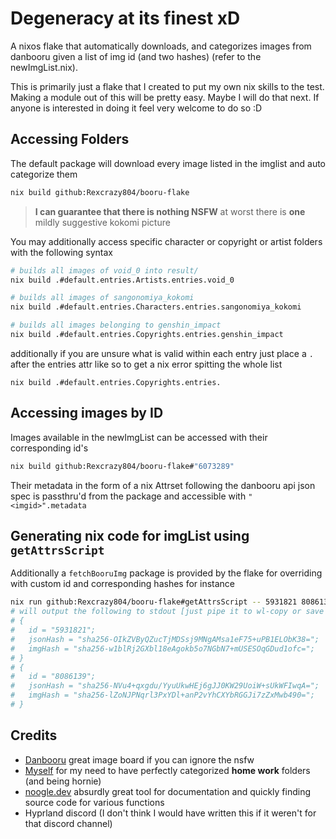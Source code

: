 # Degeneracy at its finest xD
A nixos flake that automatically downloads, and categorizes images from
danbooru given a list of img id (and two hashes) (refer to the newImgList.nix).

This is primarily just a flake that I created to put my own nix skills to the
test. Making a module out of this will be pretty easy. Maybe I will do that
next. If anyone is interested in doing it feel very welcome to do so :D

## Accessing Folders
The default package will download every image listed in the imglist and auto
categorize them 
```sh
nix build github:Rexcrazy804/booru-flake
```
> **I can guarantee that there is nothing NSFW**
at worst there is **one** mildly suggestive kokomi picture

You may additionally access specific character or copyright or artist folders
with the following syntax
```sh
# builds all images of void_0 into result/
nix build .#default.entries.Artists.entries.void_0

# builds all images of sangonomiya_kokomi
nix build .#default.entries.Characters.entries.sangonomiya_kokomi

# builds all images belonging to genshin_impact
nix build .#default.entries.Copyrights.entries.genshin_impact
```
additionally if you are unsure what is valid within each entry just place a `.` after the 
entries attr like so to get a nix error spitting the whole list
```
nix build .#default.entries.Copyrights.entries.
```

## Accessing images by ID
Images available in the newImgList can be accessed with their corresponding
id's
```sh
nix build github:Rexcrazy804/booru-flake#"6073289"
```

Their metadata in the form of a nix Attrset following the danbooru api json
spec is passthru'd from the package and accessible with `"<imgid>".metadata`

## Generating nix code for imgList using `getAttrsScript`
Additionally a `fetchBooruImg` package is provided by the flake for overriding
with custom id and corresponding hashes for instance
```sh
nix run github:Rexcrazy804/booru-flake#getAttrsScript -- 5931821 8086139
# will output the following to stdout [just pipe it to wl-copy or save to file]
# {
#   id = "5931821";
#   jsonHash = "sha256-OIkZVByQZucTjMDSsj9MNgAMsa1eF75+uPB1ELObK38=";
#   imgHash = "sha256-w1blRj2GXbl18eAgokb5o7NGbN7+mUSESOqGDud1ofc=";
# }
# {
#   id = "8086139";
#   jsonHash = "sha256-NVu4+qxgdu/YyuUkwHEj6gJJ0KW29UoiW+sUkWFIwqA=";
#   imgHash = "sha256-lZoNJPNqrl3PxYDl+anP2vYhCXYbRGGJi7zZxMwb490=";
# }
```

## Credits
- [Danbooru](https://danbooru.donmai.us/) great image board if you can ignore
the nsfw
- [Myself](https://github.com/Rexcrazy804) for my need to have perfectly
categorized **home work** folders (and being hornie)
- [noogle.dev](https://noogle.dev/) absurdly great tool for documentation and
quickly finding source code for various functions
- Hyprland discord (I don't think I would have written this if it weren't for that discord channel)
